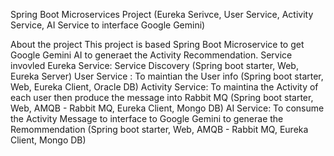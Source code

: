 Spring Boot Microservices Project
(Eureka Serivce, User Service, Activity Service, AI Service to interface Google Gemini)

About the project
This project is based Spring Boot Microservice to get Google Gemini AI to generaet the Activity Recommendation.
Service invovled
  Eureka Service: Service Discovery  (Spring boot starter, Web, Eureka Server)
  User Service : To maintian the User info (Spring boot starter, Web, Eureka Client, Oracle DB)
  Activity Service: To maintina the Activity of each user then produce the message into Rabbit MQ (Spring boot starter, Web, AMQB - Rabbit MQ,  Eureka Client, Mongo DB)
  AI Service: To consume the Activity Message to interface to Google Gemini to generae the Remommendation (Spring boot starter, Web, AMQB - Rabbit MQ,  Eureka Client, Mongo DB)


